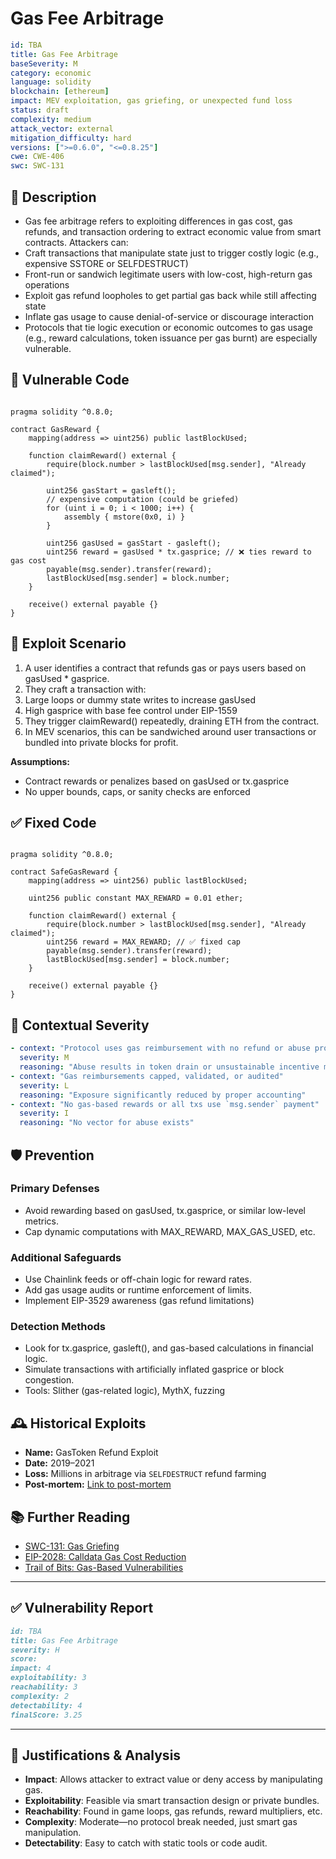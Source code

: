 # Gas Fee Arbitrage

```YAML
id: TBA
title: Gas Fee Arbitrage 
baseSeverity: M
category: economic
language: solidity
blockchain: [ethereum]
impact: MEV exploitation, gas griefing, or unexpected fund loss
status: draft
complexity: medium
attack_vector: external
mitigation_difficulty: hard
versions: [">=0.6.0", "<=0.8.25"]
cwe: CWE-406
swc: SWC-131
```

## 📝 Description

- Gas fee arbitrage refers to exploiting differences in gas cost, gas refunds, and transaction ordering to extract economic value from smart contracts. Attackers can:
- Craft transactions that manipulate state just to trigger costly logic (e.g., expensive SSTORE or SELFDESTRUCT)
- Front-run or sandwich legitimate users with low-cost, high-return gas operations
- Exploit gas refund loopholes to get partial gas back while still affecting state
- Inflate gas usage to cause denial-of-service or discourage interaction
- Protocols that tie logic execution or economic outcomes to gas usage (e.g., reward calculations, token issuance per gas burnt) are especially vulnerable.

## 🚨 Vulnerable Code

```solidity

pragma solidity ^0.8.0;

contract GasReward {
    mapping(address => uint256) public lastBlockUsed;

    function claimReward() external {
        require(block.number > lastBlockUsed[msg.sender], "Already claimed");

        uint256 gasStart = gasleft();
        // expensive computation (could be griefed)
        for (uint i = 0; i < 1000; i++) {
            assembly { mstore(0x0, i) }
        }

        uint256 gasUsed = gasStart - gasleft();
        uint256 reward = gasUsed * tx.gasprice; // ❌ ties reward to gas cost
        payable(msg.sender).transfer(reward);
        lastBlockUsed[msg.sender] = block.number;
    }

    receive() external payable {}
}
```

## 🧪 Exploit Scenario

1. A user identifies a contract that refunds gas or pays users based on gasUsed * gasprice.
2. They craft a transaction with:
3. Large loops or dummy state writes to increase gasUsed
4. High gasprice with base fee control under EIP-1559
5. They trigger claimReward() repeatedly, draining ETH from the contract.
6. In MEV scenarios, this can be sandwiched around user transactions or bundled into private blocks for profit.

**Assumptions:**

- Contract rewards or penalizes based on gasUsed or tx.gasprice
- No upper bounds, caps, or sanity checks are enforced

## ✅ Fixed Code

```solidity

pragma solidity ^0.8.0;

contract SafeGasReward {
    mapping(address => uint256) public lastBlockUsed;

    uint256 public constant MAX_REWARD = 0.01 ether;

    function claimReward() external {
        require(block.number > lastBlockUsed[msg.sender], "Already claimed");
        uint256 reward = MAX_REWARD; // ✅ fixed cap
        payable(msg.sender).transfer(reward);
        lastBlockUsed[msg.sender] = block.number;
    }

    receive() external payable {}
}
```

## 🧭 Contextual Severity

```yaml
- context: "Protocol uses gas reimbursement with no refund or abuse protection"
  severity: M
  reasoning: "Abuse results in token drain or unsustainable incentive model"
- context: "Gas reimbursements capped, validated, or audited"
  severity: L
  reasoning: "Exposure significantly reduced by proper accounting"
- context: "No gas-based rewards or all txs use `msg.sender` payment"
  severity: I
  reasoning: "No vector for abuse exists"
```

## 🛡️ Prevention

### Primary Defenses

- Avoid rewarding based on gasUsed, tx.gasprice, or similar low-level metrics.
- Cap dynamic computations with MAX_REWARD, MAX_GAS_USED, etc.

### Additional Safeguards

- Use Chainlink feeds or off-chain logic for reward rates.
- Add gas usage audits or runtime enforcement of limits.
- Implement EIP-3529 awareness (gas refund limitations)

### Detection Methods

- Look for tx.gasprice, gasleft(), and gas-based calculations in financial logic.
- Simulate transactions with artificially inflated gasprice or block congestion.
- Tools: Slither (gas-related logic), MythX, fuzzing

## 🕰️ Historical Exploits

- **Name:** GasToken Refund Exploit 
- **Date:** 2019–2021 
- **Loss:** Millions in arbitrage via `SELFDESTRUCT` refund farming 
- **Post-mortem:** [Link to post-mortem](https://gastoken.io)

## 📚 Further Reading

- [SWC-131: Gas Griefing](https://swcregistry.io/docs/SWC-131/)
- [EIP-2028: Calldata Gas Cost Reduction](https://eips.ethereum.org/EIPS/eip-2028)  
- [Trail of Bits: Gas-Based Vulnerabilities](https://blog.trailofbits.com/)

---

## ✅ Vulnerability Report

```markdown
id: TBA
title: Gas Fee Arbitrage 
severity: H
score:
impact: 4  
exploitability: 3 
reachability: 3 
complexity: 2   
detectability: 4  
finalScore: 3.25
```

---

## 📄 Justifications & Analysis

- **Impact**: Allows attacker to extract value or deny access by manipulating gas.
- **Exploitability**: Feasible via smart transaction design or private bundles.
- **Reachability**: Found in game loops, gas refunds, reward multipliers, etc.
- **Complexity**: Moderate—no protocol break needed, just smart gas manipulation.
- **Detectability**: Easy to catch with static tools or code audit.